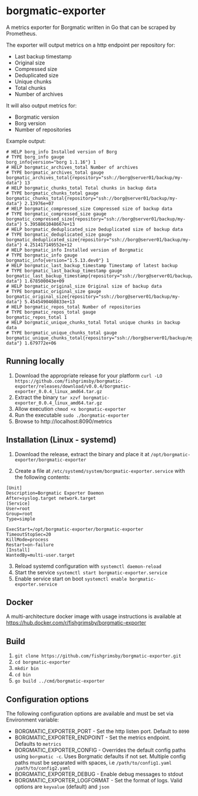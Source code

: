 # borgmatic-exporter
A metrics exporter for Borgmatic written in Go that can be scraped by Prometheus.

The exporter will output metrics on a http endpoint per repository for:

- Last backup timestamp
- Original size
- Compressed size
- Deduplicated size
- Unique chunks
- Total chunks
- Number of archives

It will also output metrics for:
- Borgmatic version
- Borg version
- Number of repositories

Example output:

```
# HELP borg_info Installed version of Borg
# TYPE borg_info gauge
borg_info{version="borg 1.1.16"} 1
# HELP borgmatic_archives_total Number of archives
# TYPE borgmatic_archives_total gauge
borgmatic_archives_total{repository="ssh://borg@server01/backup/my-data"} 13
# HELP borgmatic_chunks_total Total chunks in backup data
# TYPE borgmatic_chunks_total gauge
borgmatic_chunks_total{repository="ssh://borg@server01/backup/my-data"} 2.13976e+07
# HELP borgmatic_compressed_size Compressed size of backup data
# TYPE borgmatic_compressed_size gauge
borgmatic_compressed_size{repository="ssh://borg@server01/backup/my-data"} 5.3958861048667e+13
# HELP borgmatic_deduplicated_size Deduplicated size of backup data
# TYPE borgmatic_deduplicated_size gauge
borgmatic_deduplicated_size{repository="ssh://borg@server01/backup/my-data"} 4.251417149552e+12
# HELP borgmatic_info Installed version of Borgmatic
# TYPE borgmatic_info gauge
borgmatic_info{version="1.5.13.dev0"} 1
# HELP borgmatic_last_backup_timestamp Timestamp of latest backup
# TYPE borgmatic_last_backup_timestamp gauge
borgmatic_last_backup_timestamp{repository="ssh://borg@server01/backup/my-data"} 1.678500043e+09
# HELP borgmatic_original_size Original size of backup data
# TYPE borgmatic_original_size gauge
borgmatic_original_size{repository="ssh://borg@server01/backup/my-data"} 5.4545490460833e+13
# HELP borgmatic_repos_total Number of repositories
# TYPE borgmatic_repos_total gauge
borgmatic_repos_total 1
# HELP borgmatic_unique_chunks_total Total unique chunks in backup data
# TYPE borgmatic_unique_chunks_total gauge
borgmatic_unique_chunks_total{repository="ssh://borg@server01/backup/my-data"} 1.679772e+06
```

## Running locally
1. Download the appropriate release for your platform `curl -LO https://github.com/fishgrimsby/borgmatic-exporter/releases/download/v0.0.4/borgmatic-exporter_0.0.4_linux_amd64.tar.gz`
3. Extract the binary `tar xzvf borgmatic-exporter_0.0.4_linux_amd64.tar.gz`
4. Allow execution `chmod +x borgmatic-exporter`
5. Run the executable `sudo ./borgmatic-exporter`
6. Browse to http://localhost:8090/metrics

## Installation (Linux - systemd)
1. Download the release, extract the binary and place it at `/opt/borgmatic-exporter/borgmatic-exporter`

2. Create a file at `/etc/systemd/system/borgmatic-exporter.service` with the following contents:
```
[Unit]
Description=Borgmatic Exporter Daemon
After=syslog.target network.target
[Service]
User=root
Group=root
Type=simple

ExecStart=/opt/borgmatic-exporter/borgmatic-exporter
TimeoutStopSec=20
KillMode=process
Restart=on-failure
[Install]
WantedBy=multi-user.target
```

3. Reload systemd configuration with `systemctl daemon-reload`
4. Start the service `systemctl start borgmatic-exporter.service`
5. Enable service start on boot `systemctl enable borgmatic-exporter.service`

## Docker
A multi-architecture docker image with usage instructions is available at https://hub.docker.com/r/fishgrimsby/borgmatic-exporter

## Build
1. `git clone https://github.com/fishgrimsby/borgmatic-exporter.git`
2. `cd borgmatic-exporter`
3. `mkdir bin`
4. `cd bin`
5. `go build ../cmd/borgmatic-exporter`

## Configuration options
The following configuration options are available and must be set via Environment variable:
- BORGMATIC_EXPORTER_PORT - Set the http listen port. Default to `8090`
- BORGMATIC_EXPORTER_ENDPOINT - Set the metrics endpoint. Defaults to `metrics`
- BORGMATIC_EXPORTER_CONFIG - Overrides the default config paths using `borgmatic -c`. Uses Borgmatic defaults if not set. Multiple config paths must be separated with spaces, i.e `/path/to/config1.yaml /path/to/config2.yaml`
- BORGMATIC_EXPORTER_DEBUG - Enable debug messages to stdout
- BORGMATIC_EXPORTER_LOGFORMAT - Set the format of logs. Valid options are `keyvalue` (default) and `json`